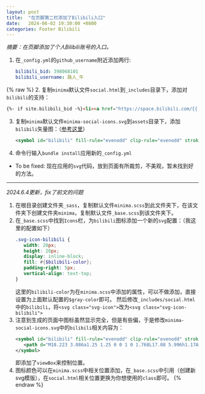 ```yaml
---
layout: post
title:  "在页脚第二栏添加了Bilibili入口"
date:   2024-06-02 19:30:00 +0800
categories: Footer Bilibili
---
```


*摘要：在页脚添加了个人Bilibili账号的入口。*

1. 在`_config.yml`的`github_username`附近添加两行:
    ```yml
    bilibili_bid: 398068101
    bilibili_username: 路人_牛
    ```
{% raw %}
2. 复制`minima`默认文件`social.html`到`_includes`目录下，添加对`bilibili`的支持：
   ```html
   {%- if site.bilibili_bid -%}<li><a href="https://space.bilibili.com/{{ site.bilibili_bid }}"><svg class="svg-icon"><use xlink:href="{{ '/assets/minima-social-icons.svg#bilibili' }}"></use></svg><span class="username">{{ site.bilibili_username }}</span></a></li>{%- endif -%}
   ```
3. 复制`minima`默认文件`minima-social-icons.svg`到`assets`目录下，添加`bilibili`矢量图：（[参考这里](https://www.svgrepo.com/svg/345504/bilibili)）
   ```svg
   <symbol id="bilibili" fill-rule="evenodd" clip-rule="evenodd" stroke-linejoin="round" stroke-miterlimit="1.414"><path d="M18.223 3.086a1.25 1.25 0 0 1 0 1.768L17.08 5.996h1.17A3.75 3.75 0 0 1 22 9.747v7.5a3.75 3.75 0 0 1-3.75 3.75H5.75A3.75 3.75 0 0 1 2 17.247v-7.5a3.75 3.75 0 0 1 3.75-3.75h1.166L5.775 4.855a1.25 1.25 0 1 1 1.767-1.768l2.652 2.652c.079.079.145.165.198.257h3.213c.053-.092.12-.18.199-.258l2.651-2.652a1.25 1.25 0 0 1 1.768 0zm.027 5.42H5.75a1.25 1.25 0 0 0-1.247 1.157l-.003.094v7.5c0 .659.51 1.199 1.157 1.246l.093.004h12.5a1.25 1.25 0 0 0 1.247-1.157l.003-.093v-7.5c0-.69-.56-1.25-1.25-1.25zm-10 2.5c.69 0 1.25.56 1.25 1.25v1.25a1.25 1.25 0 1 1-2.5 0v-1.25c0-.69.56-1.25 1.25-1.25zm7.5 0c.69 0 1.25.56 1.25 1.25v1.25a1.25 1.25 0 1 1-2.5 0v-1.25c0-.69.56-1.25 1.25-1.25z"/></symbol>
   ```
4. 命令行输入`bundle install`应用新的`_config.yml`

* To be fixed: 现在应用的`svg`代码，放到页面有所裁剪，不美观，暂未找到好的方法。

---

*2024.6.4更新，fix了前文的问题*



1. 在根目录创建文件夹`_sass`，复制默认文件`minima.scss`到此文件夹下，在该文件夹下创建文件夹`minima`，复制默认文件`_base.scss`到该文件夹下。
2. 在`_base.scss`中找到`Icons`栏，为`bilibili`图标添加一个新的`svg`配置：（我这里的配置如下）
   ```scss
   .svg-icon-bilibili {
      width: 20px;
      height: 20px;
      display: inline-block;
      fill: #{$bilibili-color};
      padding-right: 5px;
      vertical-align: text-top;
   }
   ```
   这里的`bilibili-color`为在`minima.scss`中添加的属性，可以不做添加，直接设置为上面默认配置的`$gray-color`即可。
   然后修改`_includes/social.html`中的`bilibili`，将`<svg class="svg-icon">`改为`<svg class="svg-icon-bilibili">`
3. 注意到生成的页面中图标虽然显示完全，但是有些偏，于是修改`minima-social-icons.svg`中的`bilibili`相关内容为：
   ```svg
   <symbol id="bilibili" fill-rule="evenodd" clip-rule="evenodd" stroke-linejoin="round" stroke-miterlimit="1.414" viewBox="2 0 24 24">
      <path d="M18.223 3.086a1.25 1.25 0 0 1 0 1.768L17.08 5.996h1.17A3.75 3.75 0 0 1 22 9.747v7.5a3.75 3.75 0 0 1-3.75 3.75H5.75A3.75 3.75 0 0 1 2 17.247v-7.5a3.75 3.75 0 0 1 3.75-3.75h1.166L5.775 4.855a1.25 1.25 0 1 1 1.767-1.768l2.652 2.652c.079.079.145.165.198.257h3.213c.053-.092.12-.18.199-.258l2.651-2.652a1.25 1.25 0 0 1 1.768 0zm.027 5.42H5.75a1.25 1.25 0 0 0-1.247 1.157l-.003.094v7.5c0 .659.51 1.199 1.157 1.246l.093.004h12.5a1.25 1.25 0 0 0 1.247-1.157l.003-.093v-7.5c0-.69-.56-1.25-1.25-1.25zm-10 2.5c.69 0 1.25.56 1.25 1.25v1.25a1.25 1.25 0 1 1-2.5 0v-1.25c0-.69.56-1.25 1.25-1.25zm7.5 0c.69 0 1.25.56 1.25 1.25v1.25a1.25 1.25 0 1 1-2.5 0v-1.25c0-.69.56-1.25 1.25-1.25z"/>
   </symbol>
   ```
   即添加了`viewBox`来控制位置。
4. 图标颜色可以在`minima.scss`中相关位置添加，在`_base.scss`中引用（创建新svg模版），在`social.html`相关位置更换为你想使用的`class`即可。
{% endraw %}